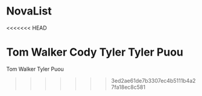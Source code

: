 # NovaList
<<<<<<< HEAD

Tom Walker
Cody Tyler
Tyler Puou
=======
Tom Walker
Tyler Puou

>>>>>>> 3ed2ae61de7b3307ec4b5111b4a27fa18ec8c581
